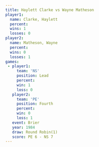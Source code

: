 ```yaml
---
title: Haylett Clarke vs Wayne Matheson
player1:               
  name: Clarke, Haylett
  percent:             
  wins: 1              
  losses: 0            
player2:               
  name: Matheson, Wayne
  percent:             
  wins: 0              
  losses: 1            
games:
 - player1:        
     team: 'NS'    
     position: Lead
     percent:      
     win: 1        
     loss: 0       
   player2:          
     team: 'PE'      
     position: Fourth
     percent:        
     win: 0          
     loss: 1         
   event: Brier        
   year: 1984          
   draw: Round Robin(1)
   score: PE 6 - NS 7  
---
```


